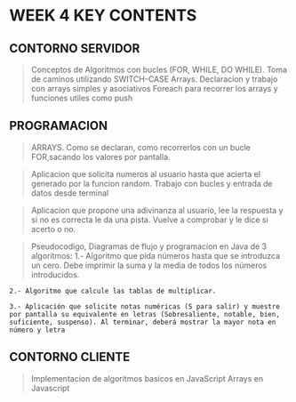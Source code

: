 #  WEEK 4 KEY CONTENTS


## CONTORNO SERVIDOR 

> Conceptos de Algoritmos con bucles (FOR, WHILE, DO WHILE).
> Toma de caminos utilizando SWITCH-CASE
> Arrays. Declaracion y trabajo con arrays simples y asociativos
> Foreach para recorrer los arrays y funciones utiles como push


## PROGRAMACION 

> ARRAYS. Como se declaran, como recorrerlos con un bucle FOR,sacando los 
valores por pantalla.

> Aplicacion que solicita numeros al usuario hasta que acierta el generado por 
la funcion random. Trabajo con bucles y entrada de datos desde terminal

> Aplicacion que propone una adivinanza al usuario, lee la respuesta y si no 
es correcta le da una pista. Vuelve a comprobar y le dice si acerto o no. 

> Pseudocodigo, Diagramas de flujo y programacion en Java de 3 algoritmos:
	1.- Algoritmo que pida números hasta que se introduzca un cero.
	Debe imprimir la suma y la media de todos los números introducidos.

	2.- Algoritmo que calcule las tablas de multiplicar.

	3.- Aplicación que solicite notas numéricas (S para salir) y muestre 
	por pantalla su equivalente en letras (Sobresaliente, notable, bien, 
	suficiente, suspenso). Al terminar, deberá mostrar la mayor nota en 
	número y letra

## CONTORNO CLIENTE 

> Implementacion de algoritmos basicos en JavaScript
> Arrays en Javascript
